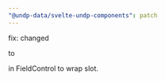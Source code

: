 ```yaml
---
"@undp-data/svelte-undp-components": patch
---
```


fix: changed <p> to <div> in FieldControl to wrap slot.

